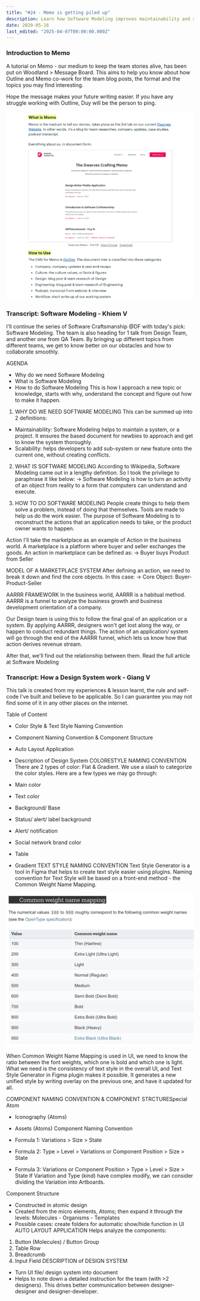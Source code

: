 ```yaml
---
title: "#24 - Memo is getting piled up"
description: Learn how Software Modeling improves maintainability and scalability, and explore practical design system tips including naming conventions and auto layout in Figma.
date: 2020-05-16
last_edited: "2025-04-07T00:00:00.000Z"
---
```


### Introduction to Memo

A tutorial on Memo - our medium to keep the team stories alive, has been put on Woodland > Message Board. This aims to help you know about how Outline and Memo co-work for the team blog posts, the format and the topics you may find interesting.

Hope the message makes your future writing easier. If you have any struggle working with Outline, Duy will be the person to ping.

![](assets/notion-image-1744007087565-1q2xi.webp)

### Transcript: Software Modeling - Khiem V

I'll continue the series of Software Craftsmanship @DF with today's pick: Software Modeling. The team is also heading for 1 talk from Design Team, and another one from QA Team. By bringing up different topics from different teams, we get to know better on our obstacles and how to collaborate smoothly.

AGENDA

- Why do we need Software Modeling
- What is Software Modeling
- How to do Software Modeling
  This is how I approach a new topic or knowledge, starts with why, understand the concept and figure out how to make it happen.

1. WHY DO WE NEED SOFTWARE MODELING
   This can be summed up into 2 definitions:

- Maintainability: Software Modeling helps to maintain a system, or a project. It ensures the based document for newbies to approach and get to know the system thoroughly.
- Scalability: helps developers to add sub-system or new feature onto the current one, without creating conflicts.

2. WHAT IS SOFTWARE MODELING
   According to Wikipedia, Software Modeling came out in a lengthy definition. So I took the privilege to paraphrase it like below:
   → Software Modeling is how to turn an activity of an object from reality to a form that computers can understand and execute.

3. HOW TO DO SOFTWARE MODELING
   People create things to help them solve a problem, instead of doing that themselves. Tools are made to help us do the work easier. The purpose of Software Modeling is to reconstruct the actions that an application needs to take, or the product owner wants to happen.

Action
I'll take the marketplace as an example of Action in the business world. A marketplace is a platform where buyer and seller exchanges the goods. An action in marketplace can be defined as:
→ Buyer buys Product from Seller

MODEL OF A MARKETPLACE SYSTEM
After defining an action, we need to break it down and find the core objects. In this case:
→ Core Object: Buyer-Product-Seller

AARRR FRAMEWORK
In the business world, AARRR is a habitual method. AARRR is a funnel to analyze the business growth and business development orientation of a company.

Our Design team is using this to follow the final goal of an application or a system. By applying AARRR, designers won't get lost along the way, or happen to conduct redundant things. The action of an application/ system will go through the end of the AARRR funnel, which lets us know how that action derives revenue stream.

After that, we'll find out the relationship between them. Read the full article at Software Modeling

### Transcript: How a Design System work - Giang V

This talk is created from my experiences & lesson learnt, the rule and self-code I've built and believe to be applicable. So I can guarantee you may not find some of it in any other places on the internet.

Table of Content

- Color Style & Text Style Naming Convention
- Component Naming Convention & Component Structure
- Auto Layout Application
- Description of Design System
  COLORESTYLE NAMING CONVENTION
  There are 2 types of color: Flat & Gradient. We use a slash to categorize the color styles. Here are a few types we may go through:

- Main color
- Text color
- Background/ Base
- Status/ alert/ label background
- Alert/ notification
- Social network brand color
- Table
- Gradient
  TEXT STYLE NAMING CONVENTION
  Text Style Generator is a tool in Figma that helps to create text style easier using plugins. Naming convention for Text Style will be based on a front-end method - the Common Weight Name Mapping.

![](assets/notion-image-1744007087940-w4yy3.webp)

When Common Weight Name Mapping is used in UI, we need to know the ratio between the font weights, which one is bold and which one is light. What we need is the consistency of text style in the overall UI, and Text Style Generator in Figma plugin makes it possible. It generates a new unified style by writing overlay on the previous one, and have it updated for all.

COMPONENT NAMING CONVENTION & COMPONENT STRCTURESpecial Atom

- Iconography (Atoms)
- Assets (Atoms)
  Component Naming Convention

- Formula 1: Variations > Size > State
- Formula 2: Type > Level > Variations or Component Position > Size > State
- Formula 3: Variations or Component Position > Type > Level > Size > State
  If Variation and Type (kind) have complex modify, we can consider dividing the Variation into Artboards.

Component Structure

- Constructed in atomic design
- Created from the micro elements, Atoms; then expand it through the levels: Molecules - Organisms - Templates
- Possible cases: create folders for automatic show/hide function in UI
  AUTO LAYOUT APPLICATION
  Helps analyze the components:

1. Button (Molecules) / Button Group
1. Table Row
1. Breadcrumb
1. Input Field
   DESCRIPTION of DESIGN SYSTEM

- Turn UI file/ design system into document
- Helps to note down a detailed instruction for the team (with >2 designers). This drives better communication between designer-designer and designer-developer.

